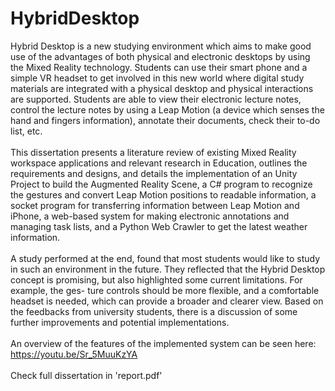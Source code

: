 # HybridDesktop
Hybrid Desktop is a new studying environment which aims to make good use of the advantages of both physical and electronic desktops by using the Mixed Reality technology. Students can use their smart phone and a simple VR headset to get involved in this new world where digital study materials are integrated with a physical desktop and physical interactions are supported. Students are able to view their electronic lecture notes, control the lecture notes by using a Leap Motion (a device which senses the hand and fingers information), annotate their documents, check their to-do list, etc.<br/><br/>
This dissertation presents a literature review of existing Mixed Reality workspace applications and relevant research in Education, outlines the requirements and designs, and details the implementation of an Unity Project to build the Augmented Reality Scene, a C# program to recognize the gestures and convert Leap Motion positions to readable information, a socket program for transferring information between Leap Motion and iPhone, a web-based system for making electronic annotations and managing task lists, and a Python Web Crawler to get the latest weather information.<br/><br/>
A study performed at the end, found that most students would like to study in such an environment in the future. They reflected that the Hybrid Desktop concept is promising, but also highlighted some current limitations. For example, the ges- ture controls should be more flexible, and a comfortable headset is needed, which can provide a broader and clearer view. Based on the feedbacks from university students, there is a discussion of some further improvements and potential implementations.<br/><br/>
An overview of the features of the implemented system can be seen here:<br/>
https://youtu.be/Sr_5MuuKzYA
<br/><br/>
Check full dissertation in 'report.pdf'
